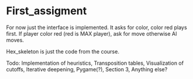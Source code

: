 # First_assigment
For now just the interface is implemented.
It asks for color, color red plays first.
If player color red (red is MAX player), ask for move otherwise AI moves.

Hex_skeleton is just the code from the course.

Todo: 
  Implementation of heuristics, 
  Transposition tables,
  Visualization of cutoffs, 
  Iterative deepening,
  Pygame(?),
  Section 3,
  Anything else?

